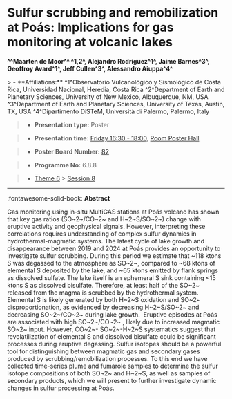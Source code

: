 # Sulfur scrubbing and remobilization at Poás: Implications for gas monitoring at volcanic lakes

**^^Maarten de Moor^^ ^1,2^, Alejandro Rodríguez^1^, Jaime Barnes^3^, Geoffroy Avard^1^, Jeff Cullen^3^, Alessandro Aiuppa^4^**

<!-- more -->> - **Affiliations:** ^1^Observatorio Vulcanológico y Sismológico de Costa Rica, Universidad Nacional, Heredia, Costa Rica ^2^Department of Earth and Planetary Sciences, University of New Mexico, Albuquerque, NM, USA ^3^Department of Earth and Planetary Sciences, University of Texas, Austin, TX, USA ^4^Dipartimento DiSTeM, Università di Palermo, Palermo, Italy

> - **Presentation type:** Poster

> - **Presentation time:** [Friday 16:30 - 18:00](../sessions_comparison.md#__tabbed_4_6), [Room Poster Hall](../maps_venue.md#__tabbed_1_1)

> - **Poster Board Number:** [82](../map_poster_boards.md#friday)

> - **Programme No:** 6.8.8

> - [Theme 6](../theme6.md) > [Session 8](../sessions/session-6-8.md)

--- 

:fontawesome-solid-book: **Abstract**

Gas monitoring using in-situ MultiGAS stations at Poás volcano has shown that key gas ratios (SO~2~/CO~2~ and H~2~S/SO~2~) change with eruptive activity and geophysical signals. However, interpreting these correlations requires understanding of complex sulfur dynamics in hydrothermal-magmatic systems. The latest cycle of lake growth and disappearance between 2019 and 2024 at Poás provides an opportunity to investigate sulfur scrubbing. During this period we estimate that ~118 ktons S was degassed to the atmosphere as SO~2~, compared to ~68 ktons of elemental S deposited by the lake, and ~65 ktons emitted by flank springs as dissolved sulfate. The lake itself is an ephemeral S sink containing <15 ktons S as dissolved bisulfate. Therefore, at least half of the SO~2~ released from the magma is scrubbed by the hydrothermal system. Elemental S is likely generated by both H~2~S oxidation and SO~2~ disproportionation, as evidenced by decreasing H~2~S/SO~2~ and decreasing SO~2~/CO~2~ during lake growth.  Eruptive episodes at Poás are associated with high SO~2~/CO~2~ , likely due to increased magmatic SO~2~ input. However, CO~2~- SO~2~-H~2~S systematics suggest that revolatilization of elemental S and dissolved bisulfate could be significant processes during eruptive degassing. Sulfur isotopes should be a powerful tool for distinguishing between magmatic gas and secondary gases produced by scrubbing/remobilization processes. To this end we have collected time-series plume and fumarole samples to determine the sulfur isotope compositions of both SO~2~ and H~2~S, as well as samples of secondary products, which we will present to further investigate dynamic changes in sulfur processing at Poás.

